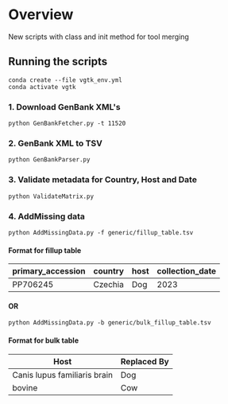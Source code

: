 # Overview
New scripts with class and init method for tool merging

## Running the scripts
```shell
conda create --file vgtk_env.yml
conda activate vgtk
```

### 1. Download GenBank XML's
```shell
python GenBankFetcher.py -t 11520
```

### 2. GenBank XML to TSV
```shell
python GenBankParser.py
```

### 3. Validate metadata for Country, Host and Date
```shell
python ValidateMatrix.py
```

### 4. AddMissing data
```shell
python AddMissingData.py -f generic/fillup_table.tsv
```
#### Format for fillup table
| primary_accession | country | host | collection_date |
|----------|----------|----------|----------|
| PP706245   | Czechia   |  Dog  | 2023 |

####       OR 

```shell
python AddMissingData.py -b generic/bulk_fillup_table.tsv
```
#### Format for bulk table
| Host                          | Replaced By |
|-------------------------------|-------------|
| Canis lupus familiaris brain  | Dog        |
| bovine                        | Cow     |

